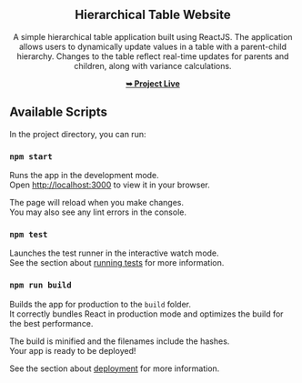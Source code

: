 <div align="center">

## Hierarchical Table Website

A simple hierarchical table application built using ReactJS. The application allows users to dynamically update values in a table with a parent-child hierarchy. Changes to the table reflect real-time updates for parents and children, along with variance calculations.

<a href="http://abhishekprajapati29.github.io/hierarchical-table"><strong>➥ Project Live</strong></a>

</div>

## Available Scripts

In the project directory, you can run:

### `npm start`

Runs the app in the development mode.\
Open [http://localhost:3000](http://localhost:3000) to view it in your browser.

The page will reload when you make changes.\
You may also see any lint errors in the console.

### `npm test`

Launches the test runner in the interactive watch mode.\
See the section about [running tests](https://facebook.github.io/create-react-app/docs/running-tests) for more information.

### `npm run build`

Builds the app for production to the `build` folder.\
It correctly bundles React in production mode and optimizes the build for the best performance.

The build is minified and the filenames include the hashes.\
Your app is ready to be deployed!

See the section about [deployment](https://facebook.github.io/create-react-app/docs/deployment) for more information.

